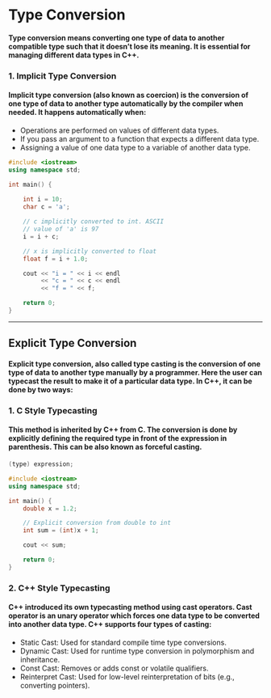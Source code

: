 # Type Conversion

#### Type conversion means converting one type of data to another compatible type such that it doesn’t lose its meaning. It is essential for managing different data types in C++.

### 1. Implicit Type Conversion
#### Implicit type conversion (also known as coercion) is the conversion of one type of data to another type automatically by the compiler when needed. It happens automatically when:

- Operations are performed on values of different data types.
- If you pass an argument to a function that expects a different data type.
- Assigning a value of one data type to a variable of another data type.

```cpp
#include <iostream>
using namespace std;

int main() {
  
    int i = 10;
    char c = 'a';

    // c implicitly converted to int. ASCII
    // value of 'a' is 97
    i = i + c;

    // x is implicitly converted to float
    float f = i + 1.0;

    cout << "i = " << i << endl
         << "c = " << c << endl
         << "f = " << f;

    return 0;
}
```
---

## Explicit Type Conversion
#### Explicit type conversion, also called type casting is the conversion of one type of data to another type manually by a programmer. Here the user can typecast the result to make it of a particular data type. In C++, it can be done by two ways:

### 1. C Style Typecasting
#### This method is inherited by C++ from C. The conversion is done by explicitly defining the required type in front of the expression in parenthesis. This can be also known as forceful casting.

```cpp
(type) expression;
```

```cpp
#include <iostream>
using namespace std;

int main() {
    double x = 1.2;

    // Explicit conversion from double to int
    int sum = (int)x + 1;

    cout << sum;

    return 0;
}
```

### 2. C++ Style Typecasting
#### C++ introduced its own typecasting method using cast operators. Cast operator is an unary operator which forces one data type to be converted into another data type. C++ supports four types of casting:

- Static Cast: Used for standard compile time type conversions.
- Dynamic Cast: Used for runtime type conversion in polymorphism and inheritance.
- Const Cast: Removes or adds const or volatile qualifiers.
- Reinterpret Cast: Used for low-level reinterpretation of bits (e.g., converting pointers).